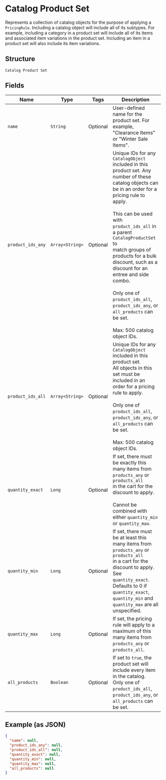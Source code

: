 
# Catalog Product Set

Represents a collection of catalog objects for the purpose of applying a
`PricingRule`. Including a catalog object will include all of its subtypes.
For example, including a category in a product set will include all of its
items and associated item variations in the product set. Including an item in
a product set will also include its item variations.

## Structure

`Catalog Product Set`

## Fields

| Name | Type | Tags | Description |
|  --- | --- | --- | --- |
| `name` | `String` | Optional | User-defined name for the product set. For example, "Clearance Items"<br>or "Winter Sale Items". |
| `product_ids_any` | `Array<String>` | Optional | Unique IDs for any `CatalogObject` included in this product set. Any<br>number of these catalog objects can be in an order for a pricing rule to apply.<br><br>This can be used with `product_ids_all` in a parent `CatalogProductSet` to<br>match groups of products for a bulk discount, such as a discount for an<br>entree and side combo.<br><br>Only one of `product_ids_all`, `product_ids_any`, or `all_products` can be set.<br><br>Max: 500 catalog object IDs. |
| `product_ids_all` | `Array<String>` | Optional | Unique IDs for any `CatalogObject` included in this product set.<br>All objects in this set must be included in an order for a pricing rule to apply.<br><br>Only one of `product_ids_all`, `product_ids_any`, or `all_products` can be set.<br><br>Max: 500 catalog object IDs. |
| `quantity_exact` | `Long` | Optional | If set, there must be exactly this many items from `products_any` or `products_all`<br>in the cart for the discount to apply.<br><br>Cannot be combined with either `quantity_min` or `quantity_max`. |
| `quantity_min` | `Long` | Optional | If set, there must be at least this many items from `products_any` or `products_all`<br>in a cart for the discount to apply. See `quantity_exact`. Defaults to 0 if<br>`quantity_exact`, `quantity_min` and `quantity_max` are all unspecified. |
| `quantity_max` | `Long` | Optional | If set, the pricing rule will apply to a maximum of this many items from<br>`products_any` or `products_all`. |
| `all_products` | `Boolean` | Optional | If set to `true`, the product set will include every item in the catalog.<br>Only one of `product_ids_all`, `product_ids_any`, or `all_products` can be set. |

## Example (as JSON)

```json
{
  "name": null,
  "product_ids_any": null,
  "product_ids_all": null,
  "quantity_exact": null,
  "quantity_min": null,
  "quantity_max": null,
  "all_products": null
}
```

